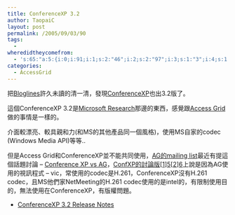 ```yaml
---
title: ConferenceXP 3.2
author: TaopaiC
layout: post
permalink: /2005/09/03/90
tags:
  - 
wheredidtheycomefrom:
  - 's:65:"a:5:{i:0;i:91;i:1;s:2:"46";i:2;s:2:"97";i:3;s:1:"3";i:4;s:1:"4";}";'
categories:
  - AccessGrid
---
```

把[Bloglines][1]許久未讀的清一清，發現<span class="Head"><a title="ConferenceXP" href="http://www.conferencexp.net">ConferenceXP</a>也出3.2版了。</span>

這個<span class="Head">ConferenceXP 3.2是<a title="Microsoft Research" href="http://www.research.microsoft.com/">Microsoft Research</a>那邊的東西，感覺跟<a title="Access Grid" href="http://www.accessgrid.org">Access Grid</a>做的事情是一樣的。</span>

介面較漂亮、較具親和力(和MS的其他產品同一個風格)，使用MS自家的codec (Windows Media API)等等..

但是<span class="Head">Access Grid和ConferenceXP</span>並不能共同使用，[AG的mailing list][2]最近有提這個話題討論 &#8211; [Conference XP vs AG][3]，[ConfXP的討論版][4][[1]][5][[2]][6]上說是因為AG使用的視訊程式 &#8211; vic，常使用的codec是H.261，ConferenceXP沒有H.261 codec，且MS他們家NetMeeting的H.261 codec使用的是intel的，有限制使用目的，無法使用在<span class="Head">ConferenceXP，有版權問題。</span>

*   [<span class="Head">ConferenceXP 3.2 Release Notes</span> ][7]

 [1]: http://bloglines.com/ "bloglines"
 [2]: http://www-unix.mcs.anl.gov/web-mail-archive/lists/ag-tech/maillist.html
 [3]: http://www-unix.mcs.anl.gov/web-mail-archive/lists/ag-tech/2005/08/msg00102.html
 [4]: http://www.conferencexp.net/Community/messageboard/Home.aspx
 [5]: http://www.conferencexp.net/community/messageboard/Thread.aspx?tabindex=12&#038;id=71
 [6]: http://www.conferencexp.net/Community/messageboard/Thread.aspx?tabindex=12&#038;id=149
 [7]: http://www.conferencexp.net/community/Default.aspx?tabindex=12&#038;tabid=122 "ConferenceXP 3.2 Release Notes"
